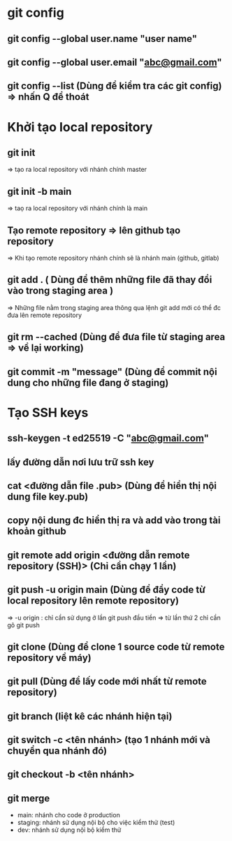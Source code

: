 # git config

## git config --global user.name "user name"

## git config --global user.email "abc@gmail.com"

## git config --list (Dùng để kiểm tra các git config) => nhấn Q để thoát

# Khởi tạo local repository

## git init

=> tạo ra local repository với nhánh chính master

## git init -b main

=> taọ ra local repository với nhánh chính là main

## Tạo remote repository => lên github tạo repository

=> Khi tạo remote repository nhánh chính sẽ là nhánh main (github, gitlab)

## git add . ( Dùng để thêm những file đã thay đổi vào trong staging area )

=> Những file nằm trong staging area thông qua lệnh git add mới có thể đc đưa lên remote repository

## git rm --cached <file> (Dùng để đưa file từ staging area => về lại working)

## git commit -m "message" (Dùng để commit nội dung cho những file đang ở staging)

# Tạo SSH keys

## ssh-keygen -t ed25519 -C "abc@gmail.com"

## lấy đường dẫn nơi lưu trữ ssh key

## cat <đường dẫn file .pub> (Dùng để hiển thị nội dung file key.pub)

## copy nội dung đc hiển thị ra và add vào trong tài khoản github

## git remote add origin <đường dẫn remote repository (SSH)> (Chỉ cần chạy 1 lần)

## git push -u origin main (Dùng để đẩy code từ local repository lên remote repository)

=> -u origin : chỉ cần sử dụng ở lần git push đầu tiền => từ lần thứ 2 chỉ cần gõ git push

## git clone (Dùng để clone 1 source code từ remote repository về máy)

## git pull (Dùng để lấy code mới nhất từ remote repository)

## git branch (liệt kê các nhánh hiện tại)

## git switch -c <tên nhánh> (tạo 1 nhánh mới và chuyển qua nhánh đó)

## git checkout -b <tên nhánh>

## git merge

-   main: nhánh cho code ở production
-   staging: nhánh sử dụng nội bộ cho việc kiểm thử (test)
-   dev: nhánh sử dụng nội bộ kiểm thử
